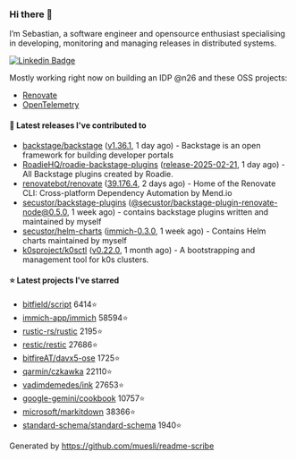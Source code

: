 ### Hi there 👋

I’m Sebastian, a software engineer and opensource enthusiast specialising in developing, monitoring and managing releases in distributed systems.    

[![Linkedin Badge](https://img.shields.io/badge/-LinkedIn-blue?style=flat&logo=Linkedin&logoColor=white&link=https://www.linkedin.com/in/sebastian-poxhofer/)](https://www.linkedin.com/in/sebastian-poxhofer/)

Mostly working right now on building an IDP @n26 and these OSS projects:
- [Renovate](https://github.com/renovatebot/renovate)
- [OpenTelemetry](https://github.com/open-telemetry)



#### 🚀 Latest releases I've contributed to

- [backstage/backstage](https://github.com/backstage/backstage) ([v1.36.1](https://github.com/backstage/backstage/releases/tag/v1.36.1), 1 day ago) - Backstage is an open framework for building developer portals
- [RoadieHQ/roadie-backstage-plugins](https://github.com/RoadieHQ/roadie-backstage-plugins) ([release-2025-02-21](https://github.com/RoadieHQ/roadie-backstage-plugins/releases/tag/release-2025-02-21), 1 day ago) - All Backstage plugins created by Roadie.
- [renovatebot/renovate](https://github.com/renovatebot/renovate) ([39.176.4](https://github.com/renovatebot/renovate/releases/tag/39.176.4), 2 days ago) - Home of the Renovate CLI: Cross-platform Dependency Automation by Mend.io
- [secustor/backstage-plugins](https://github.com/secustor/backstage-plugins) ([@secustor/backstage-plugin-renovate-node@0.5.0](https://github.com/secustor/backstage-plugins/releases/tag/%40secustor/backstage-plugin-renovate-node%400.5.0), 1 week ago) - contains backstage plugins written and maintained by myself
- [secustor/helm-charts](https://github.com/secustor/helm-charts) ([immich-0.3.0](https://github.com/secustor/helm-charts/releases/tag/immich-0.3.0), 1 week ago) - Contains Helm charts maintained by myself
- [k0sproject/k0sctl](https://github.com/k0sproject/k0sctl) ([v0.22.0](https://github.com/k0sproject/k0sctl/releases/tag/v0.22.0), 1 month ago) - A bootstrapping and management tool for k0s clusters.

#### ⭐ Latest projects I've starred

- [bitfield/script](https://github.com/bitfield/script) 6414⭐
- [immich-app/immich](https://github.com/immich-app/immich) 58594⭐
- [rustic-rs/rustic](https://github.com/rustic-rs/rustic) 2195⭐
- [restic/restic](https://github.com/restic/restic) 27686⭐
- [bitfireAT/davx5-ose](https://github.com/bitfireAT/davx5-ose) 1725⭐
- [qarmin/czkawka](https://github.com/qarmin/czkawka) 22110⭐
- [vadimdemedes/ink](https://github.com/vadimdemedes/ink) 27653⭐
- [google-gemini/cookbook](https://github.com/google-gemini/cookbook) 10757⭐
- [microsoft/markitdown](https://github.com/microsoft/markitdown) 38366⭐
- [standard-schema/standard-schema](https://github.com/standard-schema/standard-schema) 1940⭐



Generated by https://github.com/muesli/readme-scribe
